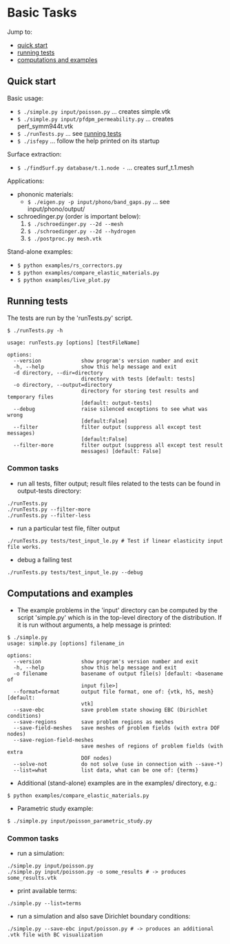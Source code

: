 # Basic Tasks #

Jump to:
  * [quick start](BasicTasks#Quick_start.md)
  * [running tests](BasicTasks#Running_tests.md)
  * [computations and examples](BasicTasks#Computations_and_examples.md)

## Quick start ##

Basic usage:
  * `$ ./simple.py input/poisson.py` ... creates simple.vtk
  * `$ ./simple.py input/pfdpm_permeability.py` ... creates perf\_symm944t.vtk
  * `$ ./runTests.py` ... see [running tests](BasicTasks#Running_tests.md)
  * `$ ./isfepy` ... follow the help printed on its startup

Surface extraction:
  * `$ ./findSurf.py database/t.1.node -` ... creates surf\_t.1.mesh

Applications:
  * phononic materials:
    * `$ ./eigen.py -p input/phono/band_gaps.py` ... see input/phono/output/
  * schroedinger.py (order is important below):
    1. `$ ./schroedinger.py --2d --mesh`
    1. `$ ./schroedinger.py --2d --hydrogen`
    1. `$ ./postproc.py mesh.vtk`

Stand-alone examples:
  * `$ python examples/rs_correctors.py`
  * `$ python examples/compare_elastic_materials.py`
  * `$ python examples/live_plot.py`

## Running tests ##

The tests are run by the 'runTests.py' script.

```
$ ./runTests.py -h

usage: runTests.py [options] [testFileName]

options:
  --version             show program's version number and exit
  -h, --help            show this help message and exit
  -d directory, --dir=directory
                        directory with tests [default: tests]
  -o directory, --output=directory
                        directory for storing test results and temporary files
                        [default: output-tests]
  --debug               raise silenced exceptions to see what was wrong
                        [default:False]
  --filter              filter output (suppress all except test messages)
                        [default:False]
  --filter-more         filter output (suppress all except test result
                        messages) [default: False]
```

### Common tasks ###

  * run all tests, filter output; result files related to the tests can be found in output-tests directory:
```
./runTests.py
./runTests.py --filter-more
./runTests.py --filter-less
```

  * run a particular test file, filter output
```
./runTests.py tests/test_input_le.py # Test if linear elasticity input file works.
```

  * debug a failing test
```
./runTests.py tests/test_input_le.py --debug
```

## Computations and examples ##

  * The example problems in the 'input' directory can be computed by the script 'simple.py' which is in the top-level directory of the distribution. If it is run without arguments, a help message is printed:
```
$ ./simple.py
usage: simple.py [options] filename_in

options:
  --version             show program's version number and exit
  -h, --help            show this help message and exit
  -o filename           basename of output file(s) [default: <basename of
                        input file>]
  --format=format       output file format, one of: {vtk, h5, mesh} [default:
                        vtk]
  --save-ebc            save problem state showing EBC (Dirichlet conditions)
  --save-regions        save problem regions as meshes
  --save-field-meshes   save meshes of problem fields (with extra DOF nodes)
  --save-region-field-meshes
                        save meshes of regions of problem fields (with extra
                        DOF nodes)
  --solve-not           do not solve (use in connection with --save-*)
  --list=what           list data, what can be one of: {terms}
```

  * Additional (stand-alone) examples are in the examples/ directory, e.g.:
```
$ python examples/compare_elastic_materials.py
```

  * Parametric study example:
```
$ ./simple.py input/poisson_parametric_study.py
```

### Common tasks ###

  * run a simulation:
```
./simple.py input/poisson.py
./simple.py input/poisson.py -o some_results # -> produces some_results.vtk
```

  * print available terms:
```
./simple.py --list=terms
```

  * run a simulation and also save Dirichlet boundary conditions:
```
./simple.py --save-ebc input/poisson.py # -> produces an additional .vtk file with BC visualization
```
